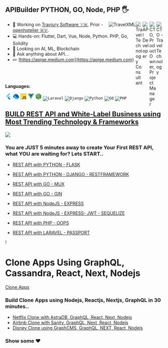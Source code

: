 ## APIBuilder PYTHON, GO, Node, PHP :raised_hand_with_fingers_splayed:

<a href="https://linkedin.com/in/travel-technology-cto" target=”_blank”>
<img align="right" alt="CTO - Travel Technology" width="22px" src="https://cdn.jsdelivr.net/npm/simple-icons@v3/icons/linkedin.svg" />
</a>
<a href="https://medium.com/@apige" target=”_blank”>
<img align="right" alt="CTO, Product Owner, Project Manager" width="22px" src="https://cdn.jsdelivr.net/npm/simple-icons@v3/icons/medium.svg" />
</a>
<a href="https://twitter.com/htngapi" target=”_blank”>
<img align="right" alt="API Developer" width="22px" src="https://cdn.jsdelivr.net/npm/simple-icons@v3/icons/twitter.svg" />
</a>

<a href="https://github.com/TravelXML" target=”_blank”>
<img align="right" alt="Travel Technology Consultant" width="22px" src="https://cdn.jsdelivr.net/npm/simple-icons@v3/icons/github.svg" />
</a>


<img src="https://komarev.com/ghpvc/?username=TravelXML&label=Views&color=blue&style=plastic" alt="TravelXML" align="right" /> 

- :necktie: Working on [Travjury Software :india:](https://www.travjury.com/), Prior  - [openhotelier :maldives:](https://www.openhotelier.com/).
- :computer: Hands-on: Flutter, Dart, Vue, Node, Python. PHP, Go, Solidity 
- :goggles: Looking on AI, ML, Blockchain
- :dart: Ask anything about API...
- ✏️ [https://apige.medium.com](https://apige.medium.com)


<br/>
<br/>


**Languages:**  

<code><img height="20" src="https://raw.githubusercontent.com/github/explore/80688e429a7d4ef2fca1e82350fe8e3517d3494d/topics/flutter/flutter.png" title ="Flutter"></code>
<code><img height="20" src="https://raw.githubusercontent.com/github/explore/80688e429a7d4ef2fca1e82350fe8e3517d3494d/topics/dart/dart.png" title ="Dart"></code>
<code><img height="20" src="https://raw.githubusercontent.com/github/explore/80688e429a7d4ef2fca1e82350fe8e3517d3494d/topics/javascript/javascript.png" title ="Javascript"></code>
<code><img height="20" src="https://raw.githubusercontent.com/github/explore/80688e429a7d4ef2fca1e82350fe8e3517d3494d/topics/vue/vue.png" title ="VUE"></code>
<code><img height="20" src="https://raw.githubusercontent.com/github/explore/80688e429a7d4ef2fca1e82350fe8e3517d3494d/topics/nodejs/nodejs.png" title ="NODE"></code> 
<code><img height="20" src="https://user-images.githubusercontent.com/8361967/138249015-3c9dbdc7-30ba-42f2-9498-c0931c50cf5e.png" title ="Laravel"></code> 
<code><img height="20" src="https://user-images.githubusercontent.com/8361967/138249446-5716f1d9-0761-435c-827d-b05cba209327.png" title ="Django"></code> 
<code><img height="20" src="https://user-images.githubusercontent.com/8361967/138249923-30a097b8-11eb-48a6-af15-078c7d6659a9.png" title ="Python"></code> 
<code><img height="20" src="https://user-images.githubusercontent.com/8361967/138250432-71d9a112-d037-442f-873c-4aea29bb952e.png" title ="GO"></code> 
<code><img height="20" src="https://user-images.githubusercontent.com/8361967/138253104-57a7783c-7b51-4083-a8c6-071ddcf366a1.png" title ="PHP"></code> 




## [BUILD REST API and White-Label Business using Most Trending Technology & Frameworks](https://github.com/TravelXML/REST-API-WITH-PYTHON-PHP-NODEJS-GO-DJANGO-LARAVEL-LUMEN-Examples)

<a href="https://github.com/TravelXML/REST-API-WITH-PYTHON-PHP-NODEJS-GO-DJANGO-LARAVEL-LUMEN-Examples/" target=”_blank”>
  <img align="center" src="https://github.com/TravelXML/REST-API-WITH-PYTHON-PHP-NODEJS-GO-DJANGO-LARAVEL-LUMEN-Examples/blob/main/images/Build%20REST%20api.png" />

</a>

### You are JUST 5 minutes away to create Your First REST API, what YOU are waiting for? Lets START..

* [REST API with PYTHON - FLASK](https://github.com/TravelXML/REST-API-WITH-PYTHON-PHP-NODEJS-GO-DJANGO-LARAVEL-LUMEN-Examples/tree/main/PYTHON)
* [REST API with PYTHON - DJANGO - RESTFRAMEWORK](https://github.com/TravelXML/REST-API-WITH-PYTHON-PHP-NODEJS-GO-DJANGO-LARAVEL-LUMEN-Examples/tree/main/PYTHON-DJANGO-REST-FRAMEWORK)
* [REST API with GO - MUX](https://github.com/TravelXML/REST-API-WITH-PYTHON-PHP-NODEJS-GO-DJANGO-LARAVEL-LUMEN-Examples/tree/main/GOLANG-MUX)  

* [REST API with GO - GIN](https://github.com/TravelXML/REST-API-WITH-PYTHON-PHP-NODEJS-GO-DJANGO-LARAVEL-LUMEN-Examples/tree/main/GOLANG-GIN)
* [REST API with NodeJS - EXPRESS](https://github.com/TravelXML/REST-API-WITH-PYTHON-PHP-NODEJS-GO-DJANGO-LARAVEL-LUMEN-Examples/tree/main/NODEJS-EXPRESS-MYSQL)
* [REST API with NodeJS - EXPRESS- JWT - SEQUELlZE](https://github.com/TravelXML/REST-API-WITH-PYTHON-PHP-NODEJS-GO-DJANGO-LARAVEL-LUMEN-Examples/tree/main/NODEJS-EXPRESS-SEQUELlZE-JWT-AUTH)
* [REST API with PHP - OOPS](https://github.com/TravelXML/REST-API-WITH-PYTHON-PHP-NODEJS-GO-DJANGO-LARAVEL-LUMEN-Examples/tree/main/PHP-OOPS)  
* [REST API with LARAVEL - PASSPORT](https://github.com/TravelXML/REST-API-WITH-PYTHON-PHP-NODEJS-GO-DJANGO-LARAVEL-LUMEN-Examples/tree/main/LARAVEL-PASSPORT)  

<!--<a href="https://github.com/TravelXML">
  <img align="center" src="https://github-readme-stats.vercel.app/api/top-langs/?username=TravelXML&theme=light&hide_langs_below=1" />
</a>
<a href="https://github.com/TravelXML">
 <img align="center" src="https://github-readme-stats.vercel.app/api?username=TravelXML&show_icons=true&theme=light&line_height=40" alt="API Developer's github stats"/>
</a>-->!
# Clone Apps Using GraphQL, Cassandra, React, Next, Nodejs
[Clone Apps](https://user-images.githubusercontent.com/8361967/145662606-6e676415-bbd2-4351-a040-030af2e5e95b.png)

### Build Clone Apps using Nodejs, Reactjs, Nextjs, GraphQL in 30 minutes..

* [Netflix Clone with AstraDB, GraphQL, React, Next, Nodejs](https://github.com/TravelXML/NETFLIX-CLONE-WITH-ASTRADB-GRAPHQL)
* [Airbnb Clone with Sanity, GraphQL, Next, React, Nodejs](https://github.com/TravelXML/AIRBNB-CLONE-SANITY-NEXT-REACT)
* [Disney Clone using GraphCMS, GraphQL, NEXT, React, Nodejs](https://github.com/TravelXML/DISNEY-CLONE-USING-GRAPHCMS-GRAPHQL-NEXT-REACT)


<div>


### Show some :hearts:
</div>
